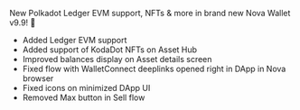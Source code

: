New Polkadot Ledger EVM support, NFTs & more in brand new Nova Wallet v9.9! 🎁 

- Added Ledger EVM support
- Added support of KodaDot NFTs on Asset Hub
- Improved balances display on Asset details screen
- Fixed flow with WalletConnect deeplinks opened right in DApp in Nova browser
- Fixed icons on minimized DApp UI
- Removed Max button in Sell flow